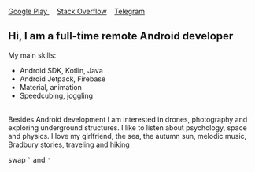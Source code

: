 [Google Play ](https://play.google.com/store/apps/dev?id=4763171503902347202)    [Stack Overflow](https://stackoverflow.com/users/12793676/vadiole)    [Telegram](https://t.me/vadiole)

<h2 align="start">Hi, I am a full-time remote Android developer</h1>

My main skills:
- Android SDK, Kotlin, Java
- Android Jetpack, Firebase
- Material, animation
- Speedcubing, joggling


      \
Besides Android development I am interested in drones, photography and exploring underground structures.
I like to listen about psychology, space and physics.
I love my girlfriend, the sea, the autumn sun, melodic music, Bradbury stories, traveling and hiking


swap `` ` `` and `` ' ``

